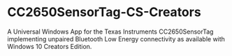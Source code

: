 # CC2650SensorTag-CS-Creators
A Universal Windows App for the Texas Instruments CC2650SensorTag implementing unpaired Bluetooth Low Energy connectivity as available with Windows 10 Creators Edition.
